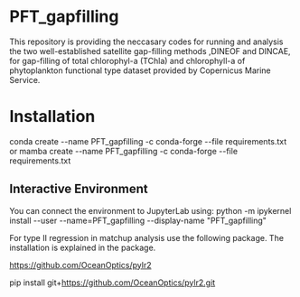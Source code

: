 # PFT_gapfilling
This repository is providing the neccasary codes for running and analysis the two well-established satellite gap-filling methods ,DINEOF and DINCAE, for gap-filling of total chlorophyl-a (TChla) and chlorophyll-a of phytoplankton functional type dataset provided by Copernicus Marine Service.

# Installation

conda create --name PFT_gapfilling -c conda-forge --file requirements.txt
or
mamba create --name PFT_gapfilling -c conda-forge --file requirements.txt

## Interactive Environment
You can connect the environment to JupyterLab using:
python -m ipykernel install --user --name=PFT_gapfilling --display-name "PFT_gapfilling"

For type II regression in matchup analysis use the following package. The installation is explained in the package.

https://github.com/OceanOptics/pylr2

pip install git+https://github.com/OceanOptics/pylr2.git
